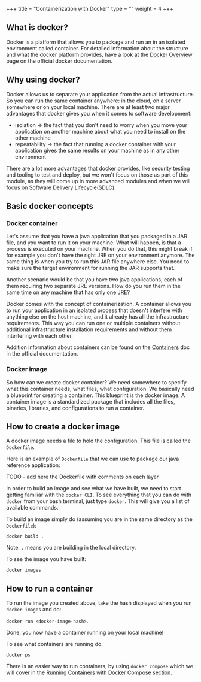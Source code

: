 +++
title = "Containerization with Docker"
type = ""
weight = 4
+++

## What is docker?

Docker is a platform that allows you to package and run an in an isolated environment called container.
For detailed information about the structure and what the docker platform provides, have a look at the [Docker Overview](https://docs.docker.com/get-started/docker-overview/)
page on the official docker documentation.

## Why using docker?

Docker allows us to separate your application from the actual infrastructure. So you can run the same container anywhere: in the cloud, on a server somewhere or on your local machine.
There are at least two major advantages that docker gives you when it comes to software development:
- isolation -> the fact that you don't need to worry when you move your application on another machine about what you need to install on the other machine
- repeatability -> the fact that running a docker container with your application gives the same results on your machine as in any other environment

There are a lot more advantages that docker provides, like security testing and tooling to test and deploy, but we won't focus on those 
as part of this module, as they will come up in more advanced modules and when we will focus on Software Delivery Lifecycle(SDLC). 

## Basic docker concepts

### Docker container

Let's assume that you have a java application that you packaged in a JAR file, and you want to run it on your machine. 
What will happen, is that a process is executed on your machine.
When you do that, this might break if for example you don't have the right JRE on your environment anymore. 
The same thing is when you try to run this JAR file anywhere else. You need to make sure the target environment for running the JAR supports that.

Another scenario would be that you have two java applications, each of them requiring two separate JRE versions. 
How do you run them in the same time on any machine that has only one JRE? 

Docker comes with the concept of containerization. 
A container allows you to run your application in an isolated process that doesn't interfere with anything else on the host machine,
and it already has all the infrastructure requirements.
This way you can run one or multiple containers without additional infrastructure installation requirements and without them interfering with each other.

Addition information about containers can be found on the [Containers](https://docs.docker.com/get-started/docker-concepts/the-basics/what-is-a-container/) doc in the official documentation.

### Docker image

So how can we create docker container? We need somewhere to specify what this container needs, what files, what configuration. 
We basically need a blueprint for creating a container.
This blueprint is the docker image.
A container image is a standardized package that includes all the files, binaries, libraries, and configurations to run a container.

## How to create a docker image

A docker image needs a file to hold the configuration. This file is called the `Dockerfile`.

Here is an example of `Dockerfile` that we can use to package our java reference application:

TODO - add here the Dockerfile with comments on each layer

In order to build an image and see what we have built, we need to start getting familiar with the `docker CLI`.
To see everything that you can do with `docker` from your bash terminal, just type `docker`. This will give you a list of available commands. 

To build an image simply do (assuming you are in the same directory as the `Dockerfile`):

`docker build .`

Note: `.` means you are building in the local directory. 

To see the image you have built:

`docker images`

## How to run a container

To run the image you created above, take the hash displayed when you run `docker images` and do:

`docker run <docker-image-hash>`. 

Done, you now have a container running on your local machine!

To see what containers are running do:

`docker ps`

There is an easier way to run containers, by using `docker compose` which we will cover in the [Running Containers with Docker Compose](4-running-containers-docker-compose) section.
